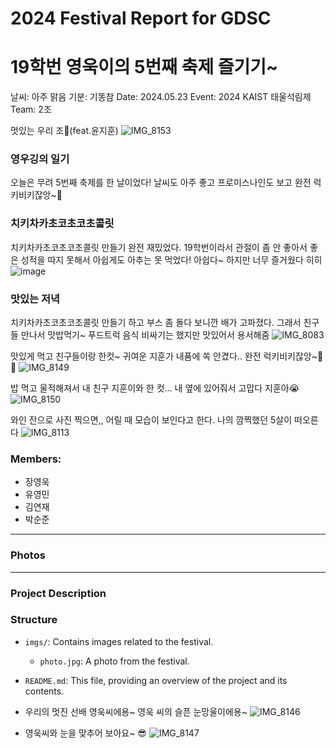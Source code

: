 # 2024 Festival Report for GDSC
# 19학번 영욱이의 5번째 축제 즐기기~
날씨: 아주 맑음
기분: 기똥참
Date: 2024.05.23
Event: 2024 KAIST 태울석림제
Team: 2조

멋있는 우리 조🤮(feat.윤지훈)
![IMG_8153](https://github.com/happy-emart/24S_KAIST_festival_report_GDSC/assets/162121985/53569869-7654-45ba-9d34-d859f8eef2a5)


### 영우깅의 일기
오늘은 무려 5번째 축제를 한 날이었다! 날씨도 아주 좋고 프로미스나인도 보고 완전 럭키비키잖앙~🥰 

### 치키차카초코초코초콜릿
치키차카초코초코초콜릿 만들기 완전 재밌었다. 19학번이라서 관절이 좀 안 좋아서 좋은 성적을 따지 못해서 아쉽게도 아추는 못 먹었다! 아쉽다~ 하지만 너무 즐거웠다 히히
![image](https://github.com/happy-emart/24S_KAIST_festival_report_GDSC/assets/36502539/e7aeb5f2-553a-4886-8801-07217f00ba83)


### 맛있는 저녁
치키차카초코초코초콜릿 만들기 하고 부스 좀 돌다 보니깐 배가 고파졌다. 그래서 친구들 만나서 맛밥먹기~ 푸드트럭 음식 비싸기는 했지만 맛있어서 용서해줌
![IMG_8083](https://github.com/happy-emart/24S_KAIST_festival_report_GDSC/assets/36502539/3e5ac909-50a3-4b49-ab75-b6e3e91173ee)

맛있게 먹고 친구들이랑 한컷~ 귀여운 지훈가 내품에 쏙 안겼다.. 완전 럭키비키잖앙~🥰🍀
![IMG_8149](https://github.com/happy-emart/24S_KAIST_festival_report_GDSC/assets/36502539/87b3b102-7368-4b7e-8469-0378aef21a34)


밥 먹고 울적해져서 내 친구 지훈이와 한 컷... 내 옆에 있어줘서 고맙다 지훈아😭
![IMG_8150](https://github.com/happy-emart/24S_KAIST_festival_report_GDSC/assets/162121985/797d0ea3-52e2-42c7-a593-5462a9fe6cd9)


와인 잔으로 사진 찍으면,, 어릴 때 모습이 보인다고 한다. 나의 깜찍했던 5살이 떠오른다
![IMG_8113](https://github.com/happy-emart/24S_KAIST_festival_report_GDSC/assets/162121985/3c94e0bd-05e3-4344-b25b-49f67a24a886)


### Members:
- 장영욱
- 유영민
- 김연재
- 박순준

---

### Photos

---

### Project Description

### Structure
- `imgs/`: Contains images related to the festival.
  - `photo.jpg`: A photo from the festival.
- `README.md`: This file, providing an overview of the project and its contents.

- 우리의 멋진 선배 영욱씨에용~ 영욱 씨의 슬픈 눈망울이에용~
![IMG_8146](https://github.com/happy-emart/24S_KAIST_festival_report_GDSC/assets/36502539/51f1d13d-4b4c-4cd2-8542-5ff42a37a1dc)

- 영욱씨와 눈을 맞추어 보아요~ 😎
![IMG_8147](https://github.com/happy-emart/24S_KAIST_festival_report_GDSC/assets/36502539/3ff1f3ff-2a47-44c5-af6b-52b9086aeb0f)
